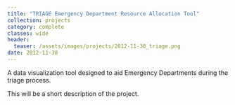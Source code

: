 ```yaml
---
title: "TRIAGE Emergency Department Resource Allocation Tool"
collection: projects
category: complete
classes: wide
header: 
  teaser: /assets/images/projects/2012-11-30_triage.png
date: 2012-11-30
---
```


A data visualization tool designed to aid Emergency Departments during the triage process.

This will be a short description of the project.